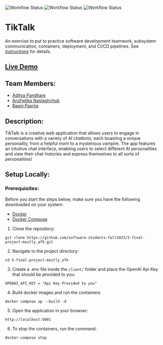 
![Workflow Status](https://github.com/software-students-fall2023/5-final-project-mostly_afk/actions/workflows/webapp.yml/badge.svg?branch=main&kill_cache=1)
![Workflow Status](https://github.com/software-students-fall2023/5-final-project-mostly_afk/actions/workflows/client.yml/badge.svg?branch=main&kill_cache=1)
![Workflow Status](https://github.com/software-students-fall2023/5-final-project-mostly_afk/actions/workflows/ci-cd.yml/badge.svg?branch=main&kill_cache=1)

# TikTalk

An exercise to put to practice software development teamwork, subsystem communication, containers, deployment, and CI/CD pipelines. See [instructions](./instructions.md) for details.

## [Live Demo](http://159.65.44.240:5001/)

## Team Members: 

- [Aditya Pandhare](https://github.com/awesomeadi00)
- [Anzhelika Nastashchuk](https://github.com/annsts)
- [Baani Pasrija](https://github.com/zeepxnflrp)

## Description: 

TikTalk is a creative web application that allows users to engage in conversations with a variety of AI chatbots, each boasting a unique personality, from a helpful mom to a mysterious vampire. The app features an intuitive chat interface, enabling users to select different AI personalities and view their chat histories and express themselves to all sorts of personalities!

## Setup Locally: 

### Prerequisites: 

Before you start the steps below, make sure you have the following downloaded on your system: 

- [Docker](https://docs.docker.com/get-docker/)
- [Docker Compose](https://docs.docker.com/compose/install/)

1. Clone the repository:
```
git clone https://github.com/software-students-fall2023/5-final-project-mostly_afk.git
```

2. Navigate to the project directory: 
```
cd 5-final-project-mostly_afk
```

3. Create a .env file inside the `client/` folder and place the OpenAI Api Key that should be provided to you:
```
OPENAI_API_KEY = "Api Key Provided to you"
```

4. Build docker images and run the containers:
```
docker compose up --build -d
```

5. Open the application in your browser:
```
http://localhost:5001
```

6. To stop the containers, run the command: 
```
docker-compose stop
```


